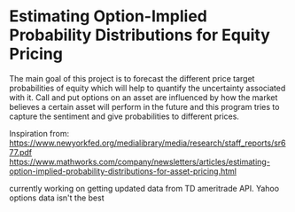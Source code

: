 # Estimating Option-Implied Probability Distributions for Equity Pricing
The main goal of this project is to forecast the different price target probabilities of equity which will help to quantify the uncertainty associated with it. Call and put options on an asset are influenced by how the market believes a certain asset will perform in the future and this program tries to capture the sentiment and give probabilities to different prices.


Inspiration from: 
https://www.newyorkfed.org/medialibrary/media/research/staff_reports/sr677.pdf
https://www.mathworks.com/company/newsletters/articles/estimating-option-implied-probability-distributions-for-asset-pricing.html


currently working on getting updated data from TD ameritrade API. Yahoo options data isn't the best
